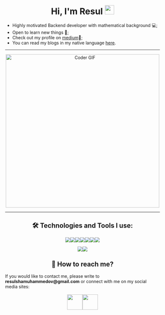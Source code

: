 <h1 align="center">Hi, I'm Resul <img src="https://user-images.githubusercontent.com/42378118/110234147-e3259600-7f4e-11eb-95be-0c4047144dea.gif" width="30"></h1>

- Highly motivated Backend developer with mathematical background 💻;
- Open to learn new things 🧠;
- Check out my profile on [medium](https://medium.com/@resul.shm)📝;
- You can read my blogs in my native language [here](https://makalam.com/@resul.shm/). 
 ---
<div align="center">
<img src="https://media.giphy.com/media/SWoSkN6DxTszqIKEqv/giphy.gif" alt="Coder GIF" width="500">
</div>

---
<h2 align="center">🛠️ Technologies and Tools I use:</h2>
<div align="center" style="padding-left: 50px; padding-right: 50px;">
<img src="https://img.shields.io/badge/go-%2300ADD8.svg?style=for-the-badge&logo=go&logoColor=white"><img src="https://img.shields.io/badge/postgres-%23316192.svg?style=for-the-badge&logo=postgresql&logoColor=white"><img src="https://img.shields.io/badge/node.js-6DA55F?style=for-the-badge&logo=node.js&logoColor=white"><img src="https://img.shields.io/badge/javascript-%23323330.svg?style=for-the-badge&logo=javascript&logoColor=%23F7DF1E"><img src="https://img.shields.io/badge/docker-%230db7ed.svg?style=for-the-badge&logo=docker&logoColor=white"><img src="https://img.shields.io/badge/git-orange.svg?style=for-the-badge&logo=git&logoColor=white"><img src="https://img.shields.io/badge/ClickHouse-yellow.svg?style=for-the-badge&logo=ClickHouse&logoColor=white">

<img src="https://img.shields.io/badge/Apache Kafka-grey.svg?style=for-the-badge&logo=ApacheKafka&logoColor=white"><img src="https://img.shields.io/badge/MongoDB-%234ea94b.svg?style=for-the-badge&logo=mongodb&logoColor=white">
</div>

<h2 align="center">📧 How to reach me?</h2>
If you would like to contact me, please write to <strong>resulshamuhammedov@gmail.com</strong> or connect with me on my social media sites:
<br>
<br>
<div align="center">
</a><a href="https://www.linkedin.com/in/resulshm/"><img src="https://www.vectorlogo.zone/logos/linkedin/linkedin-icon.svg" height="50" width="50"></a><a href="https://www.instagram.com/resul.shm/"><img src="https://www.vectorlogo.zone/logos/instagram/instagram-icon.svg" height="50" width="50"></a>
</div>



